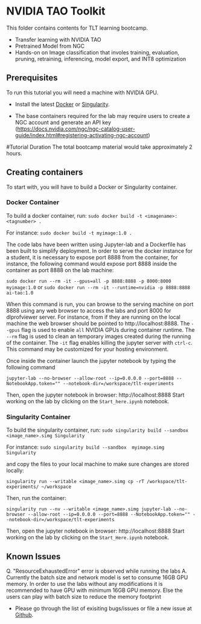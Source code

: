 # NVIDIA TAO Toolkit

This folder contains contents for TLT learning bootcamp.

- Transfer learning with NVIDIA TAO
- Pretrained Model from NGC
- Hands-on on Image classification that involes training, evaluation, pruning, retraining, inferencing, model export, and INT8 optimization


## Prerequisites
To run this tutorial you will need a machine with NVIDIA GPU.

- Install the latest [Docker](https://docs.nvidia.com/datacenter/cloud-native/container-toolkit/install-guide.html#docker) or [Singularity](https://sylabs.io/docs/).

- The base containers required for the lab may require users to create a NGC account and generate an API key (https://docs.nvidia.com/ngc/ngc-catalog-user-guide/index.html#registering-activating-ngc-account)

#Tutorial Duration
The total bootcamp material would take approximately 2 hours.

## Creating containers
To start with, you will have to build a Docker or Singularity container.

### Docker Container
To build a docker container, run:
`sudo docker build -t <imagename>:<tagnumber> .`

For instance:
`sudo docker build -t myimage:1.0 .`
 

The code labs have been written using Jupyter-lab and a Dockerfile has been built to simplify deployment. In order to serve the docker instance for a student, it is necessary to expose port 8888 from the container, for instance, the following command would expose port 8888 inside the container as port 8888 on the lab machine:

`sudo docker run --rm -it --gpus=all -p 8888:8888 -p 8000:8000 myimage:1.0` or `sudo docker run --rm -it --runtime=nvidia -p 8888:8888 ai-tao:1.0`

When this command is run, you can browse to the serving machine on port 8888 using any web browser to access the labs and port 8000 for dlprofviewer server. For instance, from if they are running on the local machine the web browser should be pointed to http://localhost:8888. The `--gpus` flag is used to enable `all` NVIDIA GPUs during container runtime. The `--rm` flag is used to clean an temporary images created during the running of the container. The `-it` flag enables killing the jupyter server with `ctrl-c`. This command may be customized for your hosting environment.


Once inside the container launch the jupyter notebook by typing the following command

`jupyter-lab --no-browser --allow-root --ip=0.0.0.0 --port=8888 --NotebookApp.token="" --notebook-dir=/workspace/tlt-experiments`

Then, open the jupyter notebook in browser: http://localhost:8888
Start working on the lab by clicking on the `Start_here.ipynb` notebook.

### Singularity Container

To build the singularity container, run:
`sudo singularity build --sandbox <image_name>.simg Singularity`

For instance:
`sudo singularity build --sandbox  myimage.simg Singularity`

and copy the files to your local machine to make sure changes are stored locally:

`singularity run --writable <image_name>.simg cp -rT /workspace/tlt-experiments/ ~/workspace` 

Then, run the container:

`singularity run --nv --writable <image_name>.simg jupyter-lab --no-browser --allow-root --ip=0.0.0.0 --port=8888 --NotebookApp.token="" --notebook-dir=/workspace/tlt-experiments`

Then, open the jupyter notebook in browser: http://localhost:8888
Start working on the lab by clicking on the `Start_Here.ipynb` notebook.

## Known Issues

Q. "ResourceExhaustedError" error is observed while running the labs
A. Currently the batch size and network model is set to consume 16GB GPU memory. In order to use the labs without any modifications it is recommended to have GPU with minimum 16GB GPU memory. Else the users can play with batch size to reduce the memory footprint

- Please go through the list of exisiting bugs/issues or file a new issue at [Github](https://github.com/gpuhackathons-org/gpubootcamp/issues).
